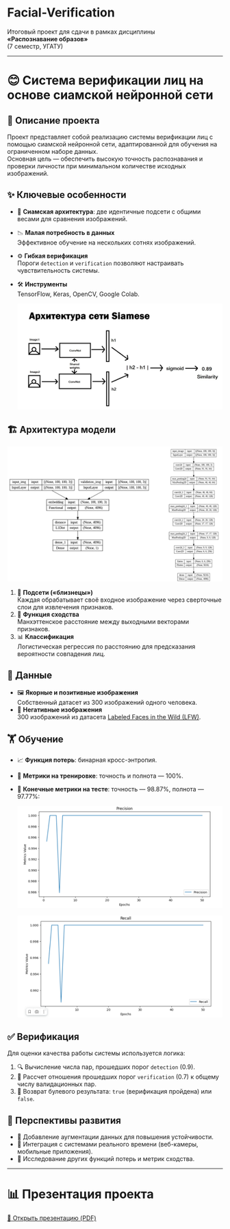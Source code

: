 # Facial-Verification

Итоговый проект для сдачи в рамках дисциплины  
**«Распознавание образов»**  
(7 семестр, УГАТУ)

---

# 😊 Система верификации лиц на основе сиамской нейронной сети

## 📖 Описание проекта

Проект представляет собой реализацию системы верификации лиц с помощью сиамской нейронной сети, адаптированной для обучения на ограниченном наборе данных.  
Основная цель — обеспечить высокую точность распознавания и проверки личности при минимальном количестве исходных изображений.

## ✨ Ключевые особенности

- 🤖 **Сиамская архитектура**: две идентичные подсети с общими весами для сравнения изображений.
- 📉 **Малая потребность в данных**  
  Эффективное обучение на нескольких сотнях изображений.
- ⚙️ **Гибкая верификация**  
  Пороги `detection` и `verification` позволяют настраивать чувствительность системы.
- 🛠️ **Инструменты**  
  TensorFlow, Keras, OpenCV, Google Colab.
  
  ![Сиамская модель](images/siamese_network.jpg "Siamese Network")

## 🏗️ Архитектура модели

<p align="center">
  <img src="images/model_architecture.png" alt="Model Architecture" width="600" />
</p>

1. 🧩 **Подсети («близнецы»)**  
   Каждая обрабатывает своё входное изображение через сверточные слои для извлечения признаков.  
2. 📏 **Функция сходства**  
   Манхэттенское расстояние между выходными векторами признаков.  
3. 📊 **Классификация**  
   Логистическая регрессия по расстоянию для предсказания вероятности совпадения лиц.

## 📂 Данные

- 🖼️ **Якорные и позитивные изображения**  
  Собственный датасет из 300 изображений одного человека.  
- 🚫 **Негативные изображения**  
  300 изображений из датасета [Labeled Faces in the Wild (LFW)](https://www.kaggle.com/datasets/jessicali9530/lfw-dataset).

## 🏋️ Обучение

- 📈 **Функция потерь**: бинарная кросс-энтропия.  
- 🎯 **Метрики на тренировке**: точность и полнота — 100%.  
- 🧪 **Конечные метрики на тесте**: точность — 98.87%, полнота — 97.77%:
  
  ![Precision](images/precision.png)
  
  ![Recall](images/recall.png)

## ✅ Верификация

Для оценки качества работы системы используется логика:
1. 🔍 Вычисление числа пар, прошедших порог `detection` (0.9).  
2. 📐 Рассчет отношения прошедших порог `verification` (0.7) к общему числу валидационных пар.  
3. 🔔 Возврат булевого результата: `true` (верификация пройдена) или `false`.

## 🚀 Перспективы развития

- 🎨 Добавление аугментации данных для повышения устойчивости.  
- 📡 Интеграция с системами реального времени (веб-камеры, мобильные приложения).  
- 🔬 Исследование других функций потерь и метрик сходства.

---

# 📊 Презентация проекта

[📄 Открыть презентацию (PDF)](./presentation.pdf)
